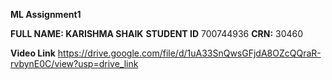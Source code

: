 **ML Assignment1**

**FULL NAME: KARISHMA SHAIK**
**STUDENT ID** 700744936
**CRN:** 30460

**Video Link**
https://drive.google.com/file/d/1uA33SnQwsGFjdA8OZcQQraR-rvbynE0C/view?usp=drive_link

